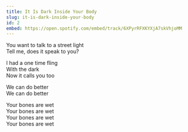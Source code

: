 ```yaml
---
title: It Is Dark Inside Your Body
slug: it-is-dark-inside-your-body
id: 2
embed: https://open.spotify.com/embed/track/6XPyrRFXKYXjA7skVhjoMM
---
```


You want to talk to a street light\
Tell me, does it speak to you?

I had a one time fling\
With the dark\
Now it calls you too

We can do better\
We can do better

Your bones are wet\
Your bones are wet\
Your bones are wet\
Your bones are wet

